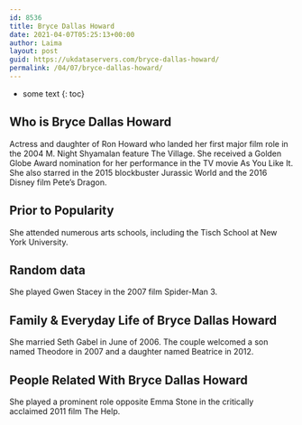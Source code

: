 ```yaml
---
id: 8536
title: Bryce Dallas Howard
date: 2021-04-07T05:25:13+00:00
author: Laima
layout: post
guid: https://ukdataservers.com/bryce-dallas-howard/
permalink: /04/07/bryce-dallas-howard/
---
```


* some text
{: toc}


## Who is Bryce Dallas Howard
                  
                  
                  
Actress and daughter of Ron Howard who landed her first major film role in the 2004 M. Night Shyamalan feature The Village. She received a Golden Globe Award nomination for her performance in the TV movie As You Like It. She also starred in the 2015 blockbuster Jurassic World and the 2016 Disney film Pete&#8217;s Dragon.
                  
              
            
              
            
                
                
                
## Prior to Popularity
                  
                  
                  
She attended numerous arts schools, including the Tisch School at New York University.
                  
              
            
              
            
                
                
                
## Random data
                  
                  
                  
She played Gwen Stacey in the 2007 film Spider-Man 3.
                  
              
            
              
            
                
                
                
## Family & Everyday Life of Bryce Dallas Howard
                  
                  
                  
She married Seth Gabel in June of 2006. The couple welcomed a son named Theodore in 2007 and a daughter named Beatrice in 2012.
                  
              
            
              
            
                
                
                
## People Related With Bryce Dallas Howard
                  
                  
                  
She played a prominent role opposite Emma Stone in the critically acclaimed 2011 film The Help.
                  
              
            
              
            
                
              
            
              
              
            
            
              
            
          
          
          